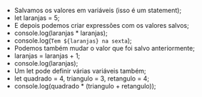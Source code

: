 * Salvamos os valores em variáveis (isso é um statement);
* let laranjas = 5;
* E depois podemos criar expressões com os valores salvos;
* console.log(laranjas * laranjas);
* console.log(`Tem ${laranjas} na sexta`);
* Podemos também mudar o valor que foi salvo anteriormente;
* laranjas = laranjas + 1;
* console.log(laranjas);
* Um let pode definir várias variáveis também;
* let quadrado = 4, triangulo = 3, retangulo = 4;
* console.log(quadrado * (triangulo + retangulo));